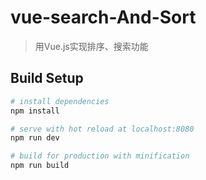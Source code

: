 # vue-search-And-Sort

> 用Vue.js实现排序、搜索功能

## Build Setup

``` bash
# install dependencies
npm install

# serve with hot reload at localhost:8080
npm run dev

# build for production with minification
npm run build
```


